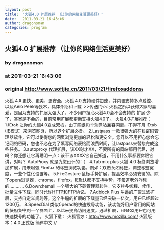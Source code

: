 ```yaml
---
layout: post
title:  "火狐4.0 扩展推荐 （让你的网络生活更美好）"
date:   2011-03-21 16:43:06
author: dragonsman
categories: program
---
```


## 火狐4.0 扩展推荐 （让你的网络生活更美好）
### by dragonsman
### at 2011-03-21 16:43:06
### original <http://www.softjie.cn/2011/03/21/firefoxaddons/>

火狐 4.0 更快、更美、更安全，火狐 4.0 支持硬件加速，并内置支持多点触控、以及Aero Peek等技术，具体介绍和下载  &gt;&gt;传送门&lt;&lt; 火狐之所以获得大家的喜爱，是因为支持的扩展太强大了，不少用户担心火狐4.0会不会支持的 扩展 少了，答案是不会的，目前常用扩展都更新支持火狐4.0了。 火狐4.0扩展推荐： 1.IEtab 让你的火狐4.0变成双核，由于网银和个别网站兼容问题，不得不用 IEtab (IE模式）来浏览网页，所以这个扩展必备。 2.Lastpass 一款很强大的在线密码管理器软件，它可以使得您的网页浏览更加的轻松和更安全。您可以不用担心您会忘记网络密码，您也不必在为了填写网络表格而浪费时间，让lastpass来替您完成这些任务。 3.autoproxy 代理扩展，该XX时才XX，不要所有的网站都用代理，对吗？你还想让它再聪明一点：该不该XXXX它自己知道，不用什么事都要你跟它讲，对吗？ AutoProxy 就是为您设计的：） 4.Tab mix plus 火狐 4.0 标签浏览增加扩展，用来增强 Firefox 的标签浏览功能。例如：双击关闭标签，调整标签宽度，一些个性化设置等。 5.FireGesture 鼠标手势扩展，提高效率必须安装的。除了opera浏览器，chrome，firefox，IE默认都不支持手势，不知道老外咋想的………… 6.Downthemall 一个强大的下载管理器软件。它支持多线程、续传、批量文件下载，同时允许HTTP和FTP协议。 7.Adblock Plus 牛逼的广告过滤扩展，支持自定义规则等。这个牛逼的扩展的下载量已经突破一亿次，用户已经超过1200万。 8.SpeedDial 类似Operad的快速拨号功能，该功能将用户常用的网站的快照集中到一个页面上，以此来提高访问速度。通过扩展，Firefox用户也可用快速拨号的功能了。 火狐下载： 火狐官方：http://www.mozilla.com/ 火狐版本：4.0 正式版 简体中文 //